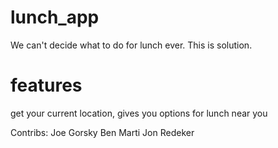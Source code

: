 # lunch_app
We can't decide what to do for lunch ever.  This is solution.

# features
get your current location, gives you options for lunch near you

Contribs:
Joe Gorsky
Ben Marti
Jon Redeker